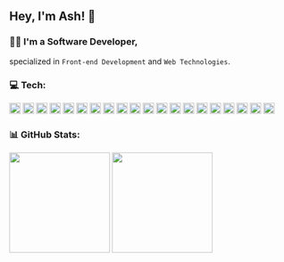 ## Hey, I'm Ash! 👋
### 👨‍💻 I'm a Software Developer,
specialized in `Front-end Development` and `Web Technologies`.

<!-- ========================= Social ========================= -
### 💬 Connect:
<div>
  <a href="https://twitter.com/AshtonHeald"><img class="social" src="https://img.shields.io/badge/X-%23000000.svg?style=for-the-badge&logo=X&logoColor=white" height="30"></a>
  <a href="https://www.linkedin.com/in/ashtonheald"><img class="social" src="https://img.shields.io/badge/linkedin-%230077B5.svg?style=for-the-badge&logo=linkedin&logoColor=white" height="30"></a>
  <a href="https://blog.ashthe.dev"><img class="social" src="https://img.shields.io/badge/Hashnode-2962FF?style=for-the-badge&logo=hashnode&logoColor=white" height="30"></a>
  <a href="https://dev.to/ashthedev"><img class="social" src="https://img.shields.io/badge/dev.to-0A0A0A?style=for-the-badge&logo=dev.to&logoColor=white" height="30"></a>
  <a href="https://codepen.io/ashthedev"><img class="social" src="https://img.shields.io/badge/Codepen-000000?style=for-the-badge&logo=codepen&logoColor=white" height="30"></a>
  <a href="https://leetcode.com/AshTheDev/"><img class="social" src="https://img.shields.io/badge/LeetCode-000000?style=for-the-badge&logo=LeetCode&logoColor=#d16c06" height="30"></a>
</div>
-->
<!--
<a><img src="https://img.shields.io/badge/YouTube-%23FF0000.svg?style=for-the-badge&logo=YouTube&logoColor=white" height="40"></a>
<a><img src="https://img.shields.io/badge/Buy%20Me%20a%20Coffee-ffdd00?style=for-the-badge&logo=buy-me-a-coffee&logoColor=black" height="40"></a>
-->

<!-- ========================= Tech ========================= -->
### 💻 Tech:
<!-- https://devicon.dev/ -->
<div>
<img class="icon" src="https://cdn.jsdelivr.net/gh/devicons/devicon@latest/icons/html5/html5-original.svg" height="20" />
<img class="icon" src="https://cdn.jsdelivr.net/gh/devicons/devicon@latest/icons/css3/css3-original.svg" height="20" />
<img class="icon" src="https://cdn.jsdelivr.net/gh/devicons/devicon@latest/icons/javascript/javascript-original.svg" height="20" />
<img class="icon" src="https://cdn.jsdelivr.net/gh/devicons/devicon@latest/icons/typescript/typescript-original.svg" height="20" />
<img class="icon" src="https://cdn.jsdelivr.net/gh/devicons/devicon@latest/icons/react/react-original.svg" height="20" />
<img class="icon" src="https://cdn.jsdelivr.net/gh/devicons/devicon@latest/icons/nextjs/nextjs-original.svg" height="20" />
<img class="icon" src="https://cdn.jsdelivr.net/gh/devicons/devicon@latest/icons/astro/astro-original.svg" height="20" />
<img class="icon" src="https://cdn.jsdelivr.net/gh/devicons/devicon@latest/icons/sass/sass-original.svg" height="20" />
<img class="icon" src="https://cdn.jsdelivr.net/gh/devicons/devicon@latest/icons/tailwindcss/tailwindcss-original.svg" height="20" />
<img class="icon" src="https://cdn.jsdelivr.net/gh/devicons/devicon@latest/icons/bootstrap/bootstrap-original.svg" height="20" />
<img class="icon" src="https://cdn.jsdelivr.net/gh/devicons/devicon@latest/icons/materialui/materialui-original.svg" height="20" />
<img class="icon" src="https://cdn.jsdelivr.net/gh/devicons/devicon@latest/icons/supabase/supabase-original.svg" height="20" />
<img class="icon" src="https://cdn.jsdelivr.net/gh/devicons/devicon@latest/icons/postgresql/postgresql-original.svg" height="20" />
<img class="icon" src="https://cdn.jsdelivr.net/gh/devicons/devicon@latest/icons/mysql/mysql-original.svg" height="20" />
<img class="icon" src="https://cdn.jsdelivr.net/gh/devicons/devicon@latest/icons/php/php-original.svg" height="20" />
<img class="icon" src="https://cdn.jsdelivr.net/gh/devicons/devicon@latest/icons/wordpress/wordpress-plain.svg" height="20" />
<img class="icon" src="https://cdn.jsdelivr.net/gh/devicons/devicon@latest/icons/sanity/sanity-original.svg" height="20" />
<img class="icon" src="https://cdn.jsdelivr.net/gh/devicons/devicon@latest/icons/vitejs/vitejs-original.svg" height="20" />
<img class="icon" src="https://cdn.jsdelivr.net/gh/devicons/devicon@latest/icons/vitest/vitest-original.svg" height="20" />
<img class="icon" src="https://cdn.jsdelivr.net/gh/devicons/devicon@latest/icons/python/python-original.svg" height="20" />
</div>

<!--
<img class="icon" src="https://cdn.jsdelivr.net/gh/devicons/devicon@latest/icons/eslint/eslint-original.svg" height="20" />
<img class="icon" src="https://cdn.jsdelivr.net/gh/devicons/devicon@latest/icons/nodejs/nodejs-original.svg" height="20" />
<img class="icon" src="https://cdn.jsdelivr.net/gh/devicons/devicon@latest/icons/bun/bun-original.svg" height="20" />
<img class="icon" src="https://cdn.jsdelivr.net/gh/devicons/devicon@latest/icons/pnpm/pnpm-original.svg" height="20" />
<img class="icon" src="https://cdn.jsdelivr.net/gh/devicons/devicon@latest/icons/yarn/yarn-original.svg" height="20" />
<img class="icon" src="https://cdn.jsdelivr.net/gh/devicons/devicon@latest/icons/npm/npm-original-wordmark.svg" height="20" />
<img class="icon" src="https://cdn.jsdelivr.net/gh/devicons/devicon@latest/icons/vscode/vscode-original.svg" height="20" />
<img class="icon" src="https://cdn.jsdelivr.net/gh/devicons/devicon@latest/icons/jira/jira-original.svg" height="20" />
<img class="icon" src="https://cdn.jsdelivr.net/gh/devicons/devicon@latest/icons/postman/postman-original.svg" height="20" />
<img class="icon" src="https://cdn.jsdelivr.net/gh/devicons/devicon@latest/icons/figma/figma-original.svg" height="20" />
<img src="https://cdn.jsdelivr.net/gh/devicons/devicon@latest/icons/tensorflow/tensorflow-original.svg" height="40" />
<img src="https://cdn.jsdelivr.net/gh/devicons/devicon@latest/icons/docker/docker-original.svg" height="40" />
<img src="https://cdn.jsdelivr.net/gh/devicons/devicon@latest/icons/git/git-original.svg" />
<img src="https://cdn.jsdelivr.net/gh/devicons/devicon@latest/icons/json/json-original.svg" />
<img class="icon" src="https://cdn.jsdelivr.net/gh/devicons/devicon@latest/icons/playwright/playwright-original.svg" height="36" />
<img src="https://cdn.jsdelivr.net/gh/devicons/devicon@latest/icons/markdown/markdown-original.svg" />
<img src="https://cdn.jsdelivr.net/gh/devicons/devicon@latest/icons/jamstack/jamstack-original.svg" />
<img src="https://cdn.jsdelivr.net/gh/devicons/devicon@latest/icons/vercel/vercel-original.svg" />
<img src="https://cdn.jsdelivr.net/gh/devicons/devicon@latest/icons/netlify/netlify-original.svg" />
<img src="https://cdn.jsdelivr.net/gh/devicons/devicon@latest/icons/framermotion/framermotion-original.svg" />
<img src="https://cdn.jsdelivr.net/gh/devicons/devicon@latest/icons/prisma/prisma-original.svg" />
<img src="https://cdn.jsdelivr.net/gh/devicons/devicon@latest/icons/redux/redux-original.svg" />
<img src="https://cdn.jsdelivr.net/gh/devicons/devicon@latest/icons/qwik/qwik-original.svg" />
<img src="https://cdn.jsdelivr.net/gh/devicons/devicon@latest/icons/wasm/wasm-original.svg" />
<img src="https://cdn.jsdelivr.net/gh/devicons/devicon@latest/icons/rust/rust-original.svg" />
<img src="https://cdn.jsdelivr.net/gh/devicons/devicon@latest/icons/java/java-original.svg" />
<img src="https://cdn.jsdelivr.net/gh/devicons/devicon@latest/icons/graphql/graphql-plain.svg" />
<img src="https://cdn.jsdelivr.net/gh/devicons/devicon@latest/icons/socketio/socketio-original.svg" />
<img src="https://cdn.jsdelivr.net/gh/devicons/devicon@latest/icons/swiper/swiper-original.svg" />
<img src="https://cdn.jsdelivr.net/gh/devicons/devicon@latest/icons/storybook/storybook-original.svg" />
<img src="https://cdn.jsdelivr.net/gh/devicons/devicon@latest/icons/threejs/threejs-original.svg" />
<img src="https://cdn.jsdelivr.net/gh/devicons/devicon@latest/icons/trpc/trpc-original.svg" />
-->

<!-- ========================= Stats ========================= -->
### 📊 GitHub Stats:
<!-- 
https://git.io/streak-stats
https://github.com/anuraghazra/github-readme-stats

[![GitHub Streak](https://github-readme-streak-stats.herokuapp.com?user=AshtonHeald&theme=dracula&hide_border=true&card_width=195&hide_current_streak=true&hide_longest_streak=true)](https://git.io/streak-stats)
-->
<div class="stats">  
<img class="stat" src="https://github-readme-stats.vercel.app/api/top-langs/?username=AshtonHeald&theme=dracula&hide_border=true&include_all_commits=true&count_private=true&layout=compact" height="180">
<img class="stat" src="https://github-readme-streak-stats.herokuapp.com/?user=AshtonHeald&theme=dracula&hide_border=true&card_width=180&hide_current_streak=true&hide_longest_streak=true&include_all_commits=true&count_private=true" height="180">
<!--
&langs_count=20
-->
</div>

<!--
---

<div class="support">
  
<a href="https://www.buymeacoffee.com/ashtonheald"><img src="https://img.shields.io/badge/Buy%20Me%20a%20Coffee-ffdd00?style=flat-square&logo=buy-me-a-coffee&logoColor=black" /></a>
![Profile Views](https://komarev.com/ghpvc/?username=ashtonheald&color=ff69b4&style=flat-square&abbreviated=true)
</div>
-->

